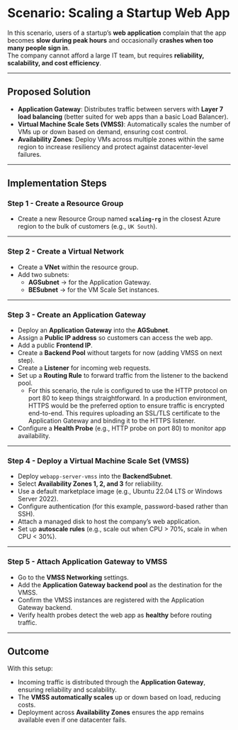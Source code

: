 # Scenario: Scaling a Startup Web App

In this scenario, users of a startup’s **web application** complain that the app becomes **slow during peak hours** and occasionally **crashes when too many people sign in**.  
The company cannot afford a large IT team, but requires **reliability, scalability, and cost efficiency**.  

---

## Proposed Solution
- **Application Gateway**: Distributes traffic between servers with **Layer 7 load balancing** (better suited for web apps than a basic Load Balancer). 
- **Virtual Machine Scale Sets (VMSS)**: Automatically scales the number of VMs up or down based on demand, ensuring cost control.  
- **Availability Zones**: Deploy VMs across multiple zones within the same region to increase resiliency and protect against datacenter-level failures.  

---

## Implementation Steps

### Step 1 - Create a Resource Group
- Create a new Resource Group named **`scaling-rg`** in the closest Azure region to the bulk of customers (e.g., `UK South`).  

---

### Step 2 - Create a Virtual Network
- Create a **VNet** within the resource group.  
- Add two subnets:  
  - **AGSubnet** → for the Application Gateway.  
  - **BESubnet** → for the VM Scale Set instances.  

---

### Step 3 - Create an Application Gateway
- Deploy an **Application Gateway** into the **AGSubnet**.  
- Assign a **Public IP address** so customers can access the web app.  
- Add a public **Frontend IP**.  
- Create a **Backend Pool** without targets for now (adding VMSS on next step).  
- Create a **Listener** for incoming web requests.  
- Set up a **Routing Rule** to forward traffic from the listener to the backend pool.
    - For this scenario, the rule is configured to use the HTTP protocol on port 80 to keep things straightforward. In a production environment, HTTPS would be the preferred option to ensure traffic is encrypted end-to-end. This requires uploading an SSL/TLS certificate to the Application Gateway and binding it to the HTTPS listener.
- Configure a **Health Probe** (e.g., HTTP probe on port 80) to monitor app availability.  

---

### Step 4 - Deploy a Virtual Machine Scale Set (VMSS)
- Deploy `webapp-server-vmss` into the **BackendSubnet**.  
- Select **Availability Zones 1, 2, and 3** for reliability.  
- Use a default marketplace image (e.g., Ubuntu 22.04 LTS or Windows Server 2022).  
- Configure authentication (for this example, password-based rather than SSH).  
- Attach a managed disk to host the company’s web application.  
- Set up **autoscale rules** (e.g., scale out when CPU > 70%, scale in when CPU < 30%).  

---

### Step 5 - Attach Application Gateway to VMSS
- Go to the **VMSS Networking** settings.  
- Add the **Application Gateway backend pool** as the destination for the VMSS.  
- Confirm the VMSS instances are registered with the Application Gateway backend.  
- Verify health probes detect the web app as **healthy** before routing traffic.  

---

## Outcome
With this setup:  
- Incoming traffic is distributed through the **Application Gateway**, ensuring reliability and scalability.  
- The **VMSS automatically scales** up or down based on load, reducing costs.  
- Deployment across **Availability Zones** ensures the app remains available even if one datacenter fails.  
